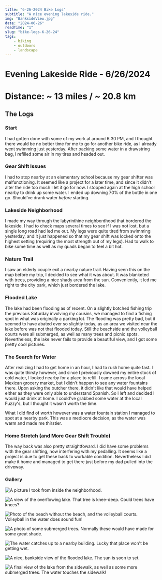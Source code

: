 ```yaml
---
title: "6-26-2024 Bike Logs"
subtitle: "A nice evening lakeside ride."
img: "BanksideView.jpg"
date: "2024-06-26"
readTime: "1"
slug: "bike-logs-6-26-24"
tags:
    - biking
    - outdoors
    - landscape
---
```


# Evening Lakeside Ride - 6/26/2024 
# Distance: ~ 13 miles / ~ 20.8 km

## The Logs

### Start
I had gotten done with some of my work at around 6:30 PM, and I thought there would be no better time for me to go for another bike ride, as I already went swimming just yesterday. After packing some water in a drawstring bag, I refilled some air in my tires and headed out.

### Gear Shift Issues
I had to stop nearby at an elementary school because my gear shifter was malfunctioning. It seemed like a project for a later time, and since it didn't alter the ride too much I let it go for now. I stopped again at the high school nearby to drink up some water. I ended up downing 70% of the bottle in one go. Should've drank water *before* starting.

### Lakeside Neighborhood
I made my way through the labyrinthine neighbordhood that bordered the lakeside. I had to check maps several times to see if I was not lost, but a single long road had led me out. My legs were quite tired from swimming yesterday, and it just happened so that my gear shift was locked onto the highest setting (requiring the most strength out of my legs). Had to walk to bike some time as well as my quads began to feel a bit hot. 

### Nature Trail
I saw an elderly couple exit a nearby nature trail. Having seen this on the map before my trip, I decided to see what it was about. It was blanketed with trees, providing a nice shady area from the sun. Conveniently, it led me right to the city park, which just bordered the lake. 

### Flooded Lake
The lake had been flooding as of recent. On a slightly botched fishing trip the previous Saturday involving my cousins, we managed to find a fishing spot in what was originally a parking lot. The flooding was pretty bad, but it seemed to have abated ever so slightly today, as an area we visited near the lake before was not that flooded today. Still the beachside and the volleyball courts were all submerged, as well as many trees and picnic spots. Nevertheless, the lake never fails to provide a beautiful view, and I got some pretty cool pictures.

### The Search for Water
After realizing I had to get home in an hour, I had to rush home quite fast. I was quite thirsty however, and since I previously downed my entire stock of cold water, I looked nearby for a place to refill. I came across the local Mexican grocery market, but I didn't happen to see any water fountains there. Upon asking the butcher there, it didn't like that would have helped either as they were only able to understand Spanish. So I left and decided I would just drink at home. I could've grabbed some water at the local Fuzzy's, but I thought it wasn't worth the time.

What I did find of worth however was a water fountain station I managed to spot at a nearby park. This was a mediocre decision, as the water was warm and made me thirstier. 

### Home Stretch (and More Gear Shift Trouble)
The way back was also pretty straightfoward. I did have some problems with the gear shifting, now interfering with my pedalling. It seems like a project is due to get these back to workable condition. Nevertheless I did make it home and managed to get there just before my dad pulled into the driveway.

### Gallery

![A picture I took from inside the neighborhood.](/images/bikelogs_6_26_24/NeighborhoodLakeview.jpg)

![A view of the overflowing lake. That tree is knee-deep. Could trees have knees?](/images/bikelogs_6_26_24/OverflowingLake.jpg)

![Photo of the beach without the beach, and the volleyball courts. Volleyball in the water *does* sound fun!](/images/bikelogs_6_26_24/SubmergedBeach.jpg)

![A photo of some submerged trees. Normally these would have made for some great shade.](/images/bikelogs_6_26_24/SubmergedTrees.jpg)

![The water catches up to a nearby building. Lucky that place won't be getting wet.](/images/bikelogs_6_26_24/CloseWaters.jpg)

![A nice, bankside view of the flooded lake. The sun is soon to set.](/images/bikelogs_6_26_24/BanksideView.jpg)

![A final view of the lake from the sidewalk, as well as some more submerged trees. The water touches the sidewalk!](/images/bikelogs_6_26_24/SidewalkLakeview.jpg)